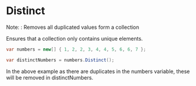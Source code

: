 # Distinct

Note:
: Removes all duplicated values form a collection

Ensures that a collection only contains unique elements.

```C#
var numbers = new[] { 1, 2, 2, 3, 4, 4, 5, 6, 6, 7 };

var distinctNumbers = numbers.Distinct();
```

In the above example as there are duplicates in the numbers variable, these will be removed in distinctNumbers.